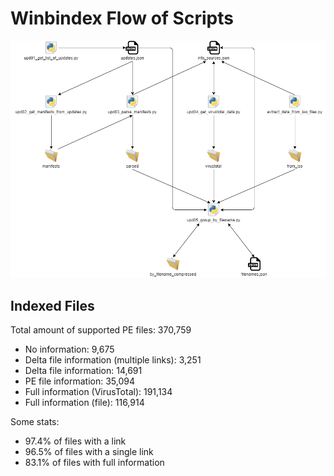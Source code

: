 # Winbindex Flow of Scripts

![winbindex-scripts-flow.png](winbindex-scripts-flow.png)

## Indexed Files

<!--FileStats-->
Total amount of supported PE files: 370,759

* No information: 9,675
* Delta file information (multiple links): 3,251
* Delta file information: 14,691
* PE file information: 35,094
* Full information (VirusTotal): 191,134
* Full information (file): 116,914

Some stats:

* 97.4% of files with a link
* 96.5% of files with a single link
* 83.1% of files with full information
<!--/FileStats-->
